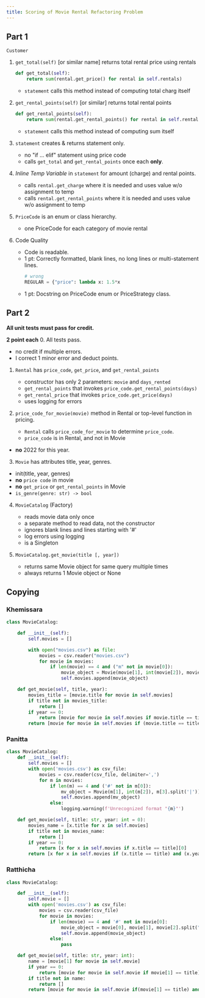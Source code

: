 ```yaml
---
title: Scoring of Movie Rental Refactoring Problem
---
```


## Part 1

`Customer`

1. `get_total(self)` [or similar name] returns total rental price using rentals
   ```python
   def get_total(self):
       return sum(rental.get_price() for rental in self.rentals)
   ```
   - `statement` calls this method instead of computing total charg itself

2. `get_rental_points(self)` [or similar] returns total rental points
   ```python
   def get_rental_points(self):
       return sum(rental.get_rental_points() for rental in self.rentals)
   ```
   - `statement` calls this method instead of computing sum itself

3. `statement` creates & returns statement only.
   - no "if ... elif" statement using price code
   - calls `get_total` and `get_rental_points` once each **only**.

4. *Inline Temp Variable* in `statement` for amount (charge) and rental points.
   - calls `rental.get_charge` where it is needed and uses value w/o assignment to temp
   - calls `rental.get_rental_points` where it is needed and uses value w/o assignment to temp 

5. `PriceCode` is an enum or class hierarchy.
   - one PriceCode for each category of movie rental

6. Code Quality
   - Code is readable.
   - 1 pt: Correctly formatted, blank lines, no long lines or multi-statement lines.
     ```python
     # wrong
     REGULAR = {"price": lambda x: 1.5*x
   - 1 pt: Docstring on PriceCode enum or PriceStrategy class.

## Part 2

**All unit tests must pass for credit.**

**2 point each**
0. All tests pass.
   - no credit if multiple errors.
   - I correct 1 minor error and deduct points.

1. `Rental` has `price_code`, `get_price`, and `get_rental_points`
   - constructor has only 2 parameters: `movie` and `days_rented`
   - `get_rental_points` that invokes `price_code.get_rental_points(days)`
   - `get_rental_price` that invokes `price_code.get_price(days)`
   - uses logging for errors

2. `price_code_for_movie(movie)` method in Rental or top-level function in pricing.
   - `Rental` calls `price_code_for_movie` to determine `price_code`. 
   - `price_code` is in Rental, and not in Movie
  - **no** 2022 for this year.

3. `Movie` has attributes title, year, genres.
  - init(title, year, genres)
  - **no** `price code` in movie
  - **no** `get_price` or `get_rental_points` in Movie
  - `is_genre(genre: str) -> bool`

4. `MovieCatalog` (Factory)
   - reads movie data only once
   - a separate method to read data, not the constructor
   - ignores blank lines and lines starting with '#'
   - log errors using logging
   - is a Singleton

5. `MovieCatalog.get_movie(title [, year])` 
   - returns same Movie object for same query multiple times
   - always returns 1 Movie object or None


## Copying

### Khemissara
```python
class MovieCatalog:

    def __init__(self):
        self.movies = []

        with open("movies.csv") as file:
            movies = csv.reader("movies.csv")
            for movie in movies:
                if len(movie) == 4 and ("m" not in movie[0]):
                    movie_object = Movie(movie[1], int(movie[2]), movie[3].split("|"))
                    self.movies.append(movie_object)

    def get_movie(self, title, year):
        movies_title = [movie.title for movie in self.movies]
        if title not in movies_title:
            return []
        if year == 0:
            return [movie for movie in self.movies if movie.title == title][0]
        return [movie for movie in self.movies if (movie.title == title) and (movie.year == year)]
```

### Panitta
```python
class MovieCatalog:
    def __init__(self):
        self.movies = []
        with open('movies.csv') as csv_file:
            movies = csv.reader(csv_file, delimiter=',')
            for m in movies:
                if len(m) == 4 and ('#' not in m[0]):
                    mv_object = Movie(m[1], int(m[2]), m[3].split('|'))
                    self.movies.append(mv_object)
                else:
                    logging.warning(f'Unrecognized format "{m}"')

    def get_movie(self, title: str, year: int = 0):
        movies_name = [x.title for x in self.movies]
        if title not in movies_name:
            return []
        if year == 0:
            return [x for x in self.movies if x.title == title][0]
        return [x for x in self.movies if (x.title == title) and (x.year == year)]
```

### Ratthicha
```python
class MovieCatalog:

    def __init__(self):
        self.movie = []
        with open('movies.csv') as csv_file:
            movies = csv.reader(csv_file)
            for movie in movies:
                if len(movie) == 4 and '#' not in movie[0]:
                    movie_object = movie[0], movie[1], movie[2].split("|")
                    self.movie.append(movie_object)
                else:
                    pass

    def get_movie(self, title: str, year: int):
        name = [movie[1] for movie in self.movie]
        if year == 0:
            return [movie for movie in self.movie if movie[1] == title][0]
        if title not in name:
            return []
        return [movie for movie in self.movie if(movie[1] == title) and movie[2] == [year]]
```


